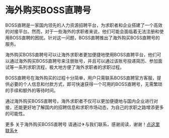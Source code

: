 # 海外购买BOSS直聘号

BOSS直聘是一家国内领先的人力资源招聘平台，为求职者和企业搭建了一个高效的对接平台。然而，对于一些海外的求职者来说，他们可能会面临着无法注册和使用BOSS直聘的困扰。针对这一问题，BOSS直聘推出了海外购买BOSS直聘号的服务。

海外购买BOSS直聘号可以让海外求职者更加便捷地使用BOSS直聘平台，他们可以通过海外购买BOSS直聘号来注册账号，并且可以通过该账号投递简历、参加面试等一系列求职流程，极大地方便了海外求职者的求职过程。

BOSS直聘号在海外购买的过程十分简单，用户只需联系BOSS直聘官方客服，提供必要的个人信息和付款方式，即可快速获得一个可用的BOSS直聘号，无需繁琐的手续和额外的等待时间。

通过海外购买BOSS直聘号，海外求职者不仅可以更加便捷地与国内企业进行对接，还能更好地了解国内的招聘信息和求职市场动态，为自己的求职之路增添更多的可能性。

更多 关于海外购买BOSS直聘号 请通过✈与我们联系，感谢阅读，谢谢！[点这里联系✈](https://a.k02.cc)